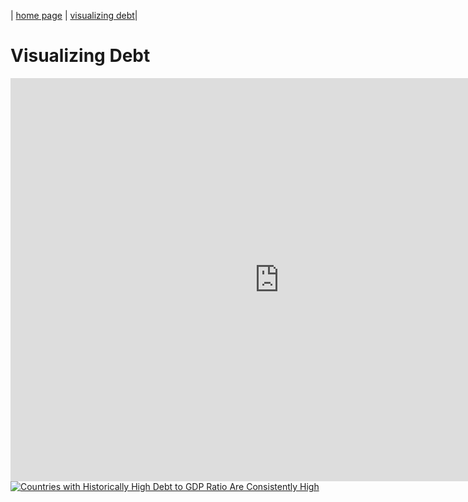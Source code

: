 | [home page](https://laurawei6.github.io/tswd-portfolio/) | [visualizing debt](visualizing-government-debt.md)|

# Visualizing Debt
<iframe src="https://data.oecd.org/chart/7kka" width="860" height="645" style="border: 0" mozallowfullscreen="true" webkitallowfullscreen="true" allowfullscreen="true"><a href="https://data.oecd.org/chart/7kka" target="_blank">OECD Chart: General government debt, Total, % of GDP, Annual, 2022</a></iframe>

<div class='tableauPlaceholder' id='viz1706482687683' style='position: relative'><noscript><a href='#'>
  <img alt='Countries with Historically High Debt to GDP Ratio Are Consistently High' src='https:&#47;&#47;public.tableau.com&#47;static&#47;images&#47;Bo&#47;Book1_17064826778360&#47;CountrieswithHistoricallyHighDebttoGDPRatioAreConsistentlyHigh&#47;1_rss.png' style='border: none' /></a>
</noscript>
  <object class='tableauViz'  style='display:none;'>
  <param name='host_url' value='https%3A%2F%2Fpublic.tableau.com%2F' /> 
  <param name='embed_code_version' value='3' /> 
  <param name='site_root' value='' />
  <param name='name' value='Book1_17064826778360&#47;CountrieswithHistoricallyHighDebttoGDPRatioAreConsistentlyHigh' />
  <param name='tabs' value='no' />
  <param name='toolbar' value='yes' />
  <param name='static_image' value='https:&#47;&#47;public.tableau.com&#47;static&#47;images&#47;Bo&#47;Book1_17064826778360&#47;CountrieswithHistoricallyHighDebttoGDPRatioAreConsistentlyHigh&#47;1.png' /> 
  <param name='animate_transition' value='yes' />
  <param name='display_static_image' value='yes' />
  <param name='display_spinner' value='yes' />
  <param name='display_overlay' value='yes' /><param name='display_count' value='yes' /><param name='language' value='en-US' />
  <param name='filter' value='publish=yes' />
  </object>
</div>                
<script type='text/javascript'>                    
  var divElement = document.getElementById('viz1706482687683');                    
  var vizElement = divElement.getElementsByTagName('object')[0];                    
  vizElement.style.width='100%';vizElement.style.height=(divElement.offsetWidth*0.75)+'px';                    
  var scriptElement = document.createElement('script');                    
  scriptElement.src = 'https://public.tableau.com/javascripts/api/viz_v1.js';                    
  vizElement.parentNode.insertBefore(scriptElement, vizElement);                
</script>
